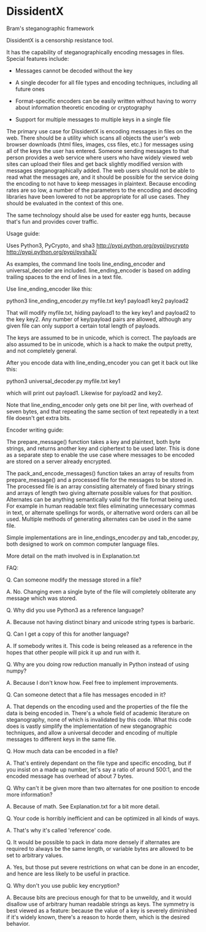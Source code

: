 DissidentX
==========

Bram's steganographic framework

DissidentX is a censorship resistance tool.

It has the capability of steganographically encoding messages in
files. Special features include:

* Messages cannot be decoded without the key

* A single decoder for all file types and encoding techniques,
including all future ones

* Format-specific encoders can be easily written without having to
worry about information theoretic encoding or cryptography

* Support for multiple messages to multiple keys in a single file

The primary use case for DissidentX is encoding messages in files on 
the web. There should be a utility which scans all objects the user's 
web browser downloads (html files, images, css files, etc.) for messages
using all of the keys the user has entered. Someone sending messages 
to that person provides a web service where users who have widely 
viewed web sites can upload their files and get back slightly modified
version with messages steganographically added. The web users should 
not be able to read what the messages are, and it should be possible for 
the service doing the encoding to not have to keep messages in plaintext. 
Because encoding rates are so low, a number of the parameters to the 
encoding and decoding libraries have been lowered to not be appropriate 
for all use cases. They should be evaluated in the context of this one.

The same technology should alse be used for easter egg hunts, because 
that's fun and provides cover traffic.


Usage guide:

Uses Python3, PyCrypto, and sha3
http://pypi.python.org/pypi/pycrypto
http://pypi.python.org/pypi/pysha3/

As examples, the command line tools line_ending_encoder and 
universal_decoder are included. line_ending_encoder is based on adding 
trailing spaces to the end of lines in a text file.

Use line_ending_encoder like this:

python3 line_ending_encoder.py myfile.txt key1 payload1 key2 payload2

That will modify myfile.txt, hiding payload1 to the key key1 and 
payload2 to the key key2. Any number of key/payload pairs are allowed,
although any given file can only support a certain total length of 
payloads.

The keys are assumed to be in unicode, which is correct. The payloads 
are also assumed to be in unicode, which is a hack to make the output 
pretty, and not completely general.

After you encode data with line_ending_encoder you can get it back out 
like this:

python3 universal_decoder.py myfile.txt key1

which will print out payload1. Likewise for payload2 and key2.

Note that line_ending_encoder only gets one bit per line, with overhead 
of seven bytes, and that repeating the same section of text repeatedly in 
a text file doesn't get extra bits.


Encoder writing guide:

The prepare_message() function takes a key and plaintext, both byte strings, 
and returns another key and ciphertext to be used later. This is done as a 
separate step to enable the use case where messages to be encoded are stored 
on a server already encrypted.

The pack_and_encode_messages() function takes an array of results from 
prepare_message() and a processed file for the messages to be stored in. The 
processed file is an array consisting alternately of fixed binary strings and 
arrays of length two giving alternate possible values for that position. 
Alternates can be anything semantically valid for the file format being used. 
For example in human readable text files eliminating unnecessary commas in 
text, or alternate spellings for words, or alternative word orders can all 
be used. Multiple methods of generating alternates can be used in the same 
file.

Simple implementations are in line_endings_encoder.py and tab_encoder.py, 
both designed to work on common computer language files.

More detail on the math involved is in Explanation.txt


FAQ:

Q. Can someone modify the message stored in a file?

A. No. Changing even a single byte of the file will completely
obliterate any message which was stored.

Q. Why did you use Python3 as a reference language?

A. Because not having distinct binary and unicode string types is barbaric.

Q. Can I get a copy of this for another language?

A. If somebody writes it. This code is being released as a reference
in the hopes that other people will pick it up and run with it.

Q. Why are you doing row reduction manually in Python instead of using numpy?

A. Because I don't know how. Feel free to implement improvements.

Q. Can someone detect that a file has messages encoded in it?

A. That depends on the encoding used and the properties of the file the data is 
being encoded in. There's a whole field of academic literature 
on steganography, none of which is invalidated by this code. What this code 
does is vastly simplify the implementation of new steganographic techniques, 
and allow a universal decoder and encoding of multiple messages to different 
keys in the same file.

Q. How much data can be encoded in a file?

A. That's entirely dependant on the file type and specific encoding, but if 
you insist on a made up number, let's say a ratio of around 500:1, and the 
encoded message has overhead of about 7 bytes.

Q. Why can't it be given more than two alternates for one position to encode 
more information?

A. Because of math. See Explanation.txt for a bit more detail.

Q. Your code is horribly inefficient and can be optimized in all kinds of ways.

A. That's why it's called 'reference' code.

Q. It would be possible to pack in data more densely if alternates are
required to always be the same length, or variable bytes are allowed to be set 
to arbitrary values.

A. Yes, but those put severe restrictions on what can be done in an
encoder, and hence are less likely to be useful in practice.

Q. Why don't you use public key encryption?

A. Because bits are precious enough for that to be unweildy, and it would 
disallow use of arbitrary human readable strings as keys. The symmetry is 
best viewed as a feature: because the value of a key is severely diminished 
if it's widely known, there's a reason to horde them, which is the desired 
behavior.
